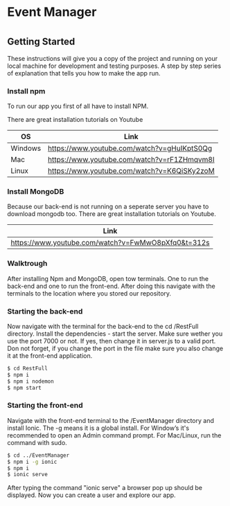 # Event Manager
#

## Getting Started

These instructions will give you a copy of the project and running on your local machine for development and testing purposes.
A step by step series of explanation that tells you how to make the app run.

### Install npm
To run our app you first of all have to install NPM.

There are great installation tutorials on Youtube

| OS | Link |
| ------ | ------ |
| Windows | https://www.youtube.com/watch?v=gHuIKptS0Qg |
| Mac | https://www.youtube.com/watch?v=rF1ZHmqvm8I |
| Linux | https://www.youtube.com/watch?v=K6QiSKy2zoM

### Install MongoDB
Because our back-end is not running on a seperate server you have to download mongodb too.
There are great installation tutorials on Youtube.

| Link |
| ---- |
| https://www.youtube.com/watch?v=FwMwO8pXfq0&t=312s |

### Walktrough

After installing Npm and MongoDB, open tow terminals. One to run the back-end and one to run the front-end. After doing this navigate with the terminals to the location where you stored our repository.
### Starting the back-end
Now navigate with the terminal for the back-end to the cd /RestFull directory.
Install the dependencies - start the server. Make sure wether you use the port 7000 or not. If yes, then change it in server.js to a valid port. Don not forget, if you change the port in the file make sure you also change it at the front-end application.
```sh
$ cd RestFull
$ npm i
$ npm i nodemon
$ npm start
```

### Starting the front-end
Navigate with the front-end terminal to the /EventManager directory and install Ionic. The -g means it is a global install. For Window’s it's recommended to open an Admin command prompt. For Mac/Linux, run the command with sudo.
```sh
$ cd ../EventManager
$ npm i -g ionic
$ npm i
$ ionic serve
```
After typing the command "ionic serve" a browser pop up should be displayed. Now you can create a user and explore our app.
